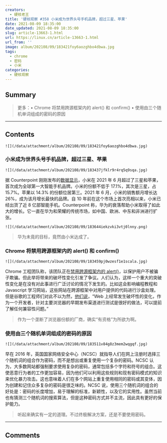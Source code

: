 ```yaml
---
creators:
  - 硬核老王
title: '硬核观察 #358 小米成为世界头号手机品牌，超过三星、苹果'
date: 2021-08-09 18:35:00
date_updated: 2021-08-09 18:35:00
slug: article-13663-1.html
url: https://linux.cn/article-13663-1.html
url_from: ''
image: album/202108/09/183421foy6aozghbo4dbwa.jpg
tags:
  - chrome
  - 密码
  - 小米
categories:
  - 硬核观察
---
```


## Summary

> 更多：• Chrome 将禁用跨源框架内的 alert() 和 confirm() • 使用由三个随机单词组成的密码的原因

***

<!-- more -->

## Contents

`![](/data/attachment/album/202108/09/183421foy6aozghbo4dbwa.jpg)`

### 小米成为世界头号手机品牌，超过三星、苹果

`![](/data/attachment/album/202108/09/183437jfklr9r4rq5q9sqa.jpg)`

据 Counterpoint 刚刚发布的[数据显示](https://www.counterpointresearch.com/xiaomi-becomes-1-smartphone-brand-globally-first-time-ever/)，小米在 2021 年 6 月超过了三星和苹果，首次成为全球第一大智能手机品牌。小米的份额不低于 17.1%，其次是三星，占 15.7%。苹果以 14.3% 的份额位居第三。2021 年 6 月，小米的销售额月增长达 26%，成为该月增长最快的品牌。自 10 年前在这个市场上首次亮相以来，小米已经出货了近 8 亿部智能手机。Counterpoint 称，华为的衰落帮助小米取得了如此大的增长。它一直在华为和荣耀的传统市场，如中国、欧洲、中东和非洲进行扩张。

`![](/data/attachment/album/202108/09/183644iekzvki3vtj0lnny.png)`

> 
> 华为未竟的目标，竟然由小米达成了。
> 
> 
> 

### Chrome 将禁用跨源框架内的 alert() 和 confirm()

`![](/data/attachment/album/202108/09/183459pj0wzesf1e1scala.jpg)`

Chrome 工程团队称，该团队正在[禁用跨源框架内的 alert()](https://inside.com/campaigns/inside-dev-2021-08-05-28891/sections/245628)，以保护用户不被骗子欺骗。但此举将带来的破坏性变化引发了争议。人们认为，这样一个重大的突破性变化是在没有对此事进行广泛讨论的情况下发生的。比如这会影响编程教程和 Javascript 学习网站，这些网站在跨源框架中对用户提供的代码进行沙盒处理。但是谷歌的工程师们对此不以为然，[他们说](https://twitter.com/estark37/status/1422694855390629893)，“Web 上经常发生破坏性的变化，作为一个开发者，针对主要浏览器的早期发布渠道进行测试是很好的做法，可以提前了解任何兼容性问题。”

> 
> 作为一个垄断了浏览器份额的厂商，确实“有资格”为所欲为啊。
> 
> 
> 

### 使用由三个随机单词组成的密码的原因

`![](/data/attachment/album/202108/09/183511v84g8z3mem2wqgqf.jpg)`

早在 2016 年，英国国家网络安全中心（NCSC）就指导人们在网上注册时选择三个随机词的组合作为密码，而不是想出或重复使用一个复杂的密码。NCSC 认为，大多数网站都强制要求使用复杂的密码，通常包括多个字符和符号的组合。这使恶意行为者的工作更加容易，因为他们可以利用这些规则和现有密码模式的知识来优化暴力攻击。这也意味着人们在多个网站上重复使用相同的密码或其变体，因为创建和记住众多复杂的密码是很乏味的。NCSC 说，使用三个随机词的组合的好处是：密码的长度增加，易于理解的标准，新颖性，以及它的实用性。虽然当前也有猜测三个随机词的搜索算法，但是这种密码方式并不主流，因此具有更好的保护能力。

> 
> 听起来确实有一定的道理。不过终极解决方案，还是不要使用密码。
> 
> 
>

***

## Comments
